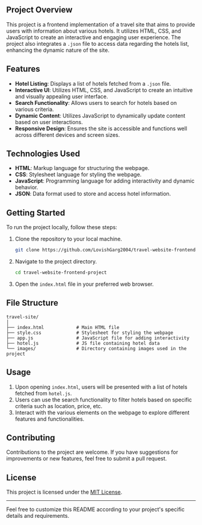 ## Project Overview
This project is a frontend implementation of a travel site that aims to provide users with information about various hotels. It utilizes HTML, CSS, and JavaScript to create an interactive and engaging user experience. The project also integrates a `.json` file to access data regarding the hotels list, enhancing the dynamic nature of the site.

## Features
- **Hotel Listing**: Displays a list of hotels fetched from a `.json` file.
- **Interactive UI**: Utilizes HTML, CSS, and JavaScript to create an intuitive and visually appealing user interface.
- **Search Functionality**: Allows users to search for hotels based on various criteria.
- **Dynamic Content**: Utilizes JavaScript to dynamically update content based on user interactions.
- **Responsive Design**: Ensures the site is accessible and functions well across different devices and screen sizes.

## Technologies Used
- **HTML**: Markup language for structuring the webpage.
- **CSS**: Stylesheet language for styling the webpage.
- **JavaScript**: Programming language for adding interactivity and dynamic behavior.
- **JSON**: Data format used to store and access hotel information.

## Getting Started
To run the project locally, follow these steps:
1. Clone the repository to your local machine.
   ```bash
   git clone https://github.com/LovishGarg2004/travel-website-frontend-project.git
   ```
2. Navigate to the project directory.
   ```bash
   cd travel-website-frontend-project
   ```
3. Open the `index.html` file in your preferred web browser.

## File Structure
```
travel-site/
│
├── index.html            # Main HTML file
├── style.css             # Stylesheet for styling the webpage
├── app.js                # JavaScript file for adding interactivity
├── hotel.js              # JS file containing hotel data
└── images/               # Directory containing images used in the project
```

## Usage
1. Upon opening `index.html`, users will be presented with a list of hotels fetched from `hotel.js`.
2. Users can use the search functionality to filter hotels based on specific criteria such as location, price, etc.
3. Interact with the various elements on the webpage to explore different features and functionalities.

## Contributing
Contributions to the project are welcome. If you have suggestions for improvements or new features, feel free to submit a pull request.

## License
This project is licensed under the [MIT License](LICENSE).

---

Feel free to customize this README according to your project's specific details and requirements.

